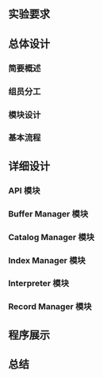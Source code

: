 ## 实验要求

## 总体设计

### 简要概述

### 组员分工

<!-- Git 版本隐去此信息，自己看 git log 去（逃 -->

### 模块设计

<!-- 结构图 -->

### 基本流程

## 详细设计

### API 模块

### Buffer Manager 模块

### Catalog Manager 模块

### Index Manager 模块

### Interpreter 模块

### Record Manager 模块

## 程序展示

## 总结
